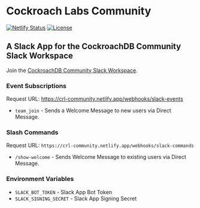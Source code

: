 # Cockroach Labs Community

[![Netlify Status](https://api.netlify.com/api/v1/badges/d041f651-17bf-4783-80f2-19446cf9810c/deploy-status)](https://app.netlify.com/sites/crl-community/deploys)
[![License](https://img.shields.io/badge/License-Apache_2.0-blue.svg)](https://opensource.org/licenses/Apache-2.0)

## A Slack App for the CockroachDB Community Slack Workspace

Join the [CockroachDB Community Slack Workspace](https://www.cockroachlabs.com/join-community/).

### Event Subscriptions

Request URL: https://crl-community.netlify.app/webhooks/slack-events

- `team_join` - Sends a Welcome Message to new users via Direct Message.

### Slash Commands

Request URL: `https://crl-community.netlify.app/webhooks/slack-commands`

- `/show-welcome` - Sends Welcome Message to existing users via Direct Message.

### Environment Variables

- `SLACK_BOT_TOKEN` - Slack App Bot Token
- `SLACK_SIGNING_SECRET` - Slack App Signing Secret
